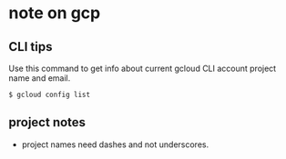 # note on gcp

## CLI tips

Use this command to get info about current gcloud CLI account project name and email.

```
$ gcloud config list
```

## project notes

* project names need dashes and not underscores.


